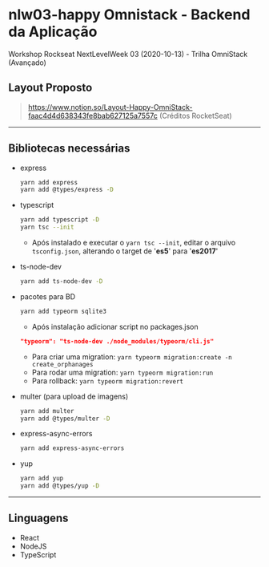 # nlw03-happy Omnistack - Backend da Aplicação

Workshop Rockseat NextLevelWeek 03 (2020-10-13) - Trilha OmniStack (Avançado)

## Layout Proposto

> <https://www.notion.so/Layout-Happy-OmniStack-faac4d4d638343fe8bab627125a7557c> (Créditos RocketSeat)

---

## Bibliotecas necessárias

* express

  ```bash
  yarn add express
  yarn add @types/express -D
  ```

* typescript

  ```bash
  yarn add typescript -D
  yarn tsc --init
  ```

  * Após instalado e executar o `yarn tsc --init`, editar o arquivo `tsconfig.json`, alterando o target de '**es5**' para '**es2017**'

* ts-node-dev

  ```bash
  yarn add ts-node-dev -D
  ```

* pacotes para BD

  ```bash
  yarn add typeorm sqlite3
  ```

  * Após instalação adicionar script no packages.json

  ```json
  "typeorm": "ts-node-dev ./node_modules/typeorm/cli.js"
  ```

  * Para criar uma migration: `yarn typeorm migration:create -n create_orphanages`
  * Para rodar uma migration: `yarn typeorm migration:run`
  * Para rollback: `yarn typeorm migration:revert`

* multer (para upload de imagens)

  ```bash
  yarn add multer
  yarn add @types/multer -D
  ```

* express-async-errors

  ```bash
  yarn add express-async-errors
  ```

* yup

  ```bash
  yarn add yup
  yarn add @types/yup -D
  ```

---

## Linguagens

* React
* NodeJS
* TypeScript
